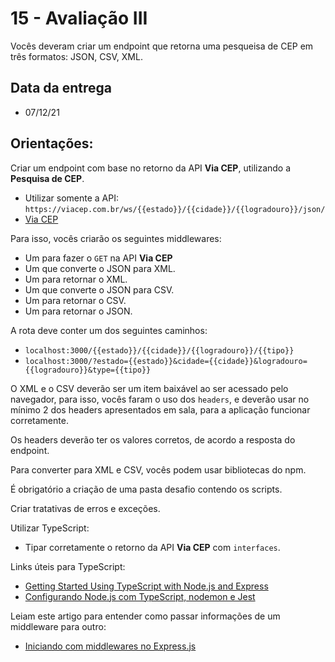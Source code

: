 # 15 - Avaliação III

Vocês deveram criar um endpoint que retorna uma pesqueisa de CEP em três formatos: JSON, CSV, XML.


## Data da entrega
- 07/12/21

## Orientações:

Criar um endpoint com base no retorno da API **Via CEP**, utilizando a **Pesquisa de CEP**.

- Utilizar somente a API: `https://viacep.com.br/ws/{{estado}}/{{cidade}}/{{logradouro}}/json/`
- [Via CEP](https://viacep.com.br/)

Para isso, vocês criarão os seguintes middlewares:
- Um para fazer o `GET` na API **Via CEP**
- Um que converte o JSON para XML.
- Um para retornar o XML.
- Um que converte o JSON para CSV.
- Um para retornar o CSV.
- Um para retornar o JSON.

A rota deve conter um dos seguintes caminhos: 
- `localhost:3000/{{estado}}/{{cidade}}/{{logradouro}}/{{tipo}}`
- `localhost:3000/?estado={{estado}}&cidade={{cidade}}&logradouro={{logradouro}}&type={{tipo}}`

O XML e o CSV deverão ser um item baixável ao ser acessado pelo navegador, para isso, vocês faram o uso dos `headers`, e deverão usar no mínimo 2 dos headers apresentados em sala, para a aplicação funcionar corretamente.

Os headers deverão ter os valores corretos, de acordo a resposta do endpoint.

Para converter para XML e CSV, vocês podem usar bibliotecas do npm.

É obrigatório a criação de uma pasta desafio contendo os scripts.

Criar tratativas de erros e exceções.

Utilizar TypeScript:
- Tipar corretamente o retorno da API **Via CEP** com `interfaces`.

Links úteis para TypeScript:
- [Getting Started Using TypeScript with Node.js and Express](https://medium.com/@pankaj.itdeveloper/getting-started-using-typescript-with-node-js-and-express-6aff573667d5)
- [Configurando Node.js com TypeScript, nodemon e Jest](https://danieldcs.com/configurando-node-js-com-typescript-nodemon-e-jest/)

Leiam este artigo para entender como passar informações de um middleware para outro:
- [Iniciando com middlewares no Express.js](https://blog.rocketseat.com.br/middlewares-no-express-js/)

